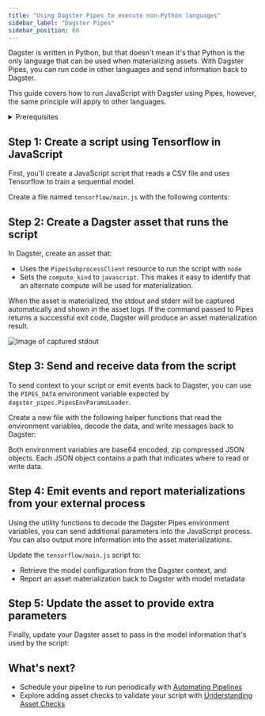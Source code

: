 ```yaml
---
title: "Using Dagster Pipes to execute non-Python languages"
sidebar_label: "Dagster Pipes"
sidebar_position: 60
---
```


Dagster is written in Python, but that doesn't mean it's that Python is the only language that can be used when materializing assets. With Dagster Pipes, you can run code in other languages and send information back to Dagster.

This guide covers how to run JavaScript with Dagster using Pipes, however, the same principle will apply to other languages.

<details>
<summary>Prerequisites</summary>

To follow this guide, you'll need:

- Familiarity with [Assets](/concepts/assets)
- A basic understanding of JavaScript and Node.js

To run the examples, you'll need to install:

- [Node.js](https://nodejs.org/en/download/package-manager/)
- The following packages:

   ```bash
   pip install dagster dagster-webserver tensorflow
   ```
</details>

## Step 1: Create a script using Tensorflow in JavaScript

First, you'll create a JavaScript script that reads a CSV file and uses Tensorflow to train a sequential model.

Create a file named `tensorflow/main.js` with the following contents:

<CodeExample filePath="guides/non-python/pipes-contrived-javascript.js" language="javascript" title="tensorflow/main.js" />

## Step 2: Create a Dagster asset that runs the script

In Dagster, create an asset that:

- Uses the `PipesSubprocessClient` resource to run the script with `node`
- Sets the `compute_kind` to `javascript`. This makes it easy to identify that an alternate compute will be used for materialization.

<CodeExample filePath="guides/non-python/pipes-asset.py" language="python" />

When the asset is materialized, the stdout and stderr will be captured automatically and shown in the asset logs. If the command passed to Pipes returns a successful exit code, Dagster will produce an asset materialization result.

![Image of captured stdout](/img/placeholder.svg)

## Step 3: Send and receive data from the script

To send context to your script or emit events back to Dagster, you can use the `PIPES_DATA` environment variable expected by `dagster_pipes.PipesEnvParamsLoader`.

Create a new file with the following helper functions that read the environment variables, decode the data, and write messages back to Dagster:

<CodeExample filePath="guides/non-python/pipes-javascript-utility.js" language="javascript" />

Both environment variables are base64 encoded, zip compressed JSON objects. Each JSON object contains a path that indicates where to read or write data.

## Step 4: Emit events and report materializations from your external process

Using the utility functions to decode the Dagster Pipes environment variables, you can send additional parameters into the JavaScript process. You can also output more information into the asset materializations.

Update the `tensorflow/main.js` script to:

- Retrieve the model configuration from the Dagster context, and
- Report an asset materialization back to Dagster with model metadata

<CodeExample filePath="guides/non-python/pipes-full-featured-javascript.js" language="javascript" />

## Step 5: Update the asset to provide extra parameters

Finally, update your Dagster asset to pass in the model information that's used by the script:

<CodeExample filePath="guides/non-python/pipes-asset-with-context.py" language="python" />

## What's next?

- Schedule your pipeline to run periodically with [Automating Pipelines](/guides/automation)
- Explore adding asset checks to validate your script with [Understanding Asset Checks](/concepts/assets/asset-checks)
